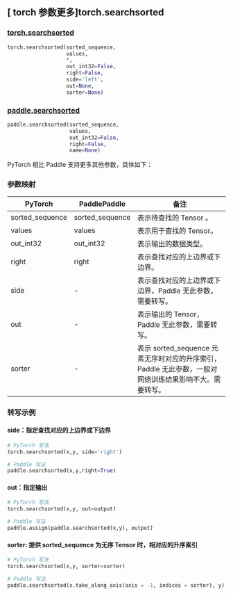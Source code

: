 ## [ torch 参数更多]torch.searchsorted

### [torch.searchsorted](https://pytorch.org/docs/stable/generated/torch.searchsorted.html#torch-searchsorted)

```python
torch.searchsorted(sorted_sequence,
                   values,
                   *,
                   out_int32=False,
                   right=False,
                   side='left',
                   out=None,
                   sorter=None)
```

### [paddle.searchsorted](https://www.paddlepaddle.org.cn/documentation/docs/zh/develop/api/paddle/searchsorted_cn.html#searchsorted)

```python
paddle.searchsorted(sorted_sequence,
                    values,
                    out_int32=False,
                    right=False,
                    name=None)
```

PyTorch 相比 Paddle 支持更多其他参数，具体如下：

### 参数映射

| PyTorch | PaddlePaddle | 备注                                                |
| ------- | ------------ | --------------------------------------------------- |
| sorted_sequence   | sorted_sequence            | 表示待查找的 Tensor 。          |
| values   | values            | 表示用于查找的 Tensor。           |
| out_int32     |    out_int32     | 表示输出的数据类型。 |
| right     |    right     | 表示查找对应的上边界或下边界。 |
| side     | -       | 表示查找对应的上边界或下边界，Paddle 无此参数，需要转写。 |
| out     | -       | 表示输出的 Tensor，Paddle 无此参数，需要转写。 |
| sorter     | -       | 表示 sorted_sequence 元素无序时对应的升序索引，Paddle 无此参数，一般对网络训练结果影响不大。需要转写。 |

### 转写示例
#### side：指定查找对应的上边界或下边界

```python
# PyTorch 写法
torch.searchsorted(x,y, side='right')

# Paddle 写法
paddle.searchsorted(x,y,right=True)
```

#### out：指定输出

```python
# PyTorch 写法
torch.searchsorted(x,y, out=output)

# Paddle 写法
paddle.assign(paddle.searchsorted(x,y), output)
```

#### sorter: 提供 sorted_sequence 为无序 Tensor 时，相对应的升序索引

```python
# PyTorch 写法
torch.searchsorted(x,y, sorter=sorter)

# Paddle 写法
paddle.searchsorted(x.take_along_axis(axis = -1, indices = sorter), y)
```
